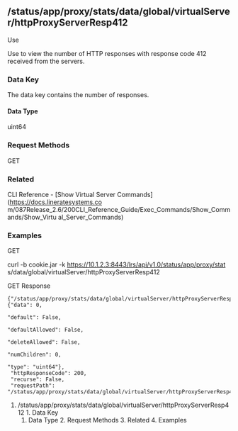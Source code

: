 ## /status/app/proxy/stats/data/global/virtualServer/httpProxyServerResp412

Use

Use to view the number of HTTP responses with response code 412 received from
the servers.

### Data Key

The data key contains the number of responses.

#### Data Type

uint64

### Request Methods

GET

### Related

CLI Reference - [Show Virtual Server Commands](https://docs.lineratesystems.co
m/087Release_2.6/200CLI_Reference_Guide/Exec_Commands/Show_Commands/Show_Virtu
al_Server_Commands)

### Examples

GET

curl -b cookie.jar -k https://10.1.2.3:8443/lrs/api/v1.0/status/app/proxy/stat
s/data/global/virtualServer/httpProxyServerResp412

GET Response

    
    
    {"/status/app/proxy/stats/data/global/virtualServer/httpProxyServerResp412": {"data": 0,
                                                                                "default": False,
                                                                                "defaultAllowed": False,
                                                                                "deleteAllowed": False,
                                                                                "numChildren": 0,
                                                                                "type": "uint64"},
     "httpResponseCode": 200,
     "recurse": False,
     "requestPath": "/status/app/proxy/stats/data/global/virtualServer/httpProxyServerResp412"}
    

  1. /status/app/proxy/stats/data/global/virtualServer/httpProxyServerResp412
    1. Data Key
      1. Data Type
    2. Request Methods
    3. Related
    4. Examples

